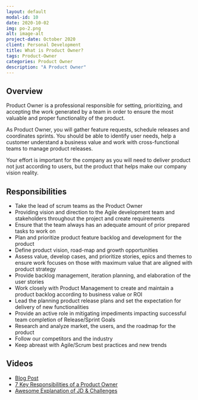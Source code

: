 ```yaml
---
layout: default
modal-id: 10
date: 2020-10-02
img: po-2.png
alt: image-alt
project-date: October 2020
client: Personal Development
title: What is Product Owner?
tags: Product-Owner
categories: Product Owner
description: "A Product Owner"
---
```


## Overview

Product Owner is a professional responsible for setting, prioritizing, and accepting the work generated by a team in order to ensure the most valuable and proper functionality of the product.

As Product Owner, you will gather feature requests, schedule releases and coordinates sprints. You should be able to identify user needs, help a customer understand a business value and work with cross-functional teams to manage product releases.

Your effort is important for the company as you will need to deliver product not just according to users, but the product that helps make our company vision reality.

## Responsibilities

- Take the lead of scrum teams as the Product Owner
- Providing vision and direction to the Agile development team and stakeholders throughout the project and create requirements 
- Ensure that the team always has an adequate amount of prior prepared tasks to work on
- Plan and prioritize product feature backlog and development for the product
- Define product vision, road-map and growth opportunities 
- Assess value, develop cases, and prioritize stories, epics and themes to ensure work focuses on those with maximum value that are aligned with product strategy
- Provide backlog management, iteration planning, and elaboration of the user stories
- Work closely with Product Management to create and maintain a product backlog according to business value or ROI
- Lead the planning product release plans and set the expectation for delivery of new   functionalities
- Provide an active role in mitigating impediments impacting successful team completion of Release/Sprint Goals
- Research and analyze market, the users, and the roadmap for the product
- Follow our competitors and the industry 
- Keep abreast with Agile/Scrum best practices and new trends

## Videos

- [Blog Post](https://www.scaledagileframework.com/product-owner/)
- [7 Key Responsibilities of a Product Owner](https://www.lucidchart.com/blog/product-owner-roles-and-responsibilitieshttps://www.lucidchart.com/blog/product-owner-roles-and-responsibilities)
- [Awesome Explanation of JD & Challenges](https://www.youtube.com/watch?v=502ILHjX9EE)